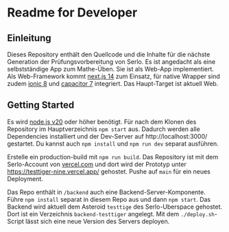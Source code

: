 # Readme for Developer

## Einleitung

Dieses Repository enthält den Quellcode und die Inhalte für die nächste Generation der Prüfungsvorbereitung von Serlo. Es ist angedacht als eine selbstständige App zum Mathe-Üben. Sie ist als Web-App implementiert. Als Web-Framework kommt [next.js 14](https://nextjs.org/) zum Einsatz, für native Wrapper sind zudem [ionic 8](https://ionicframework.com/) und [capacitor 7](https://capacitorjs.com/docs) integriert. Das Haupt-Target ist aktuell Web.

## Getting Started

Es wird [node.js v20](https://nodejs.org/en) oder höher benötigt. Für nach dem Klonen des Repository im Hauptverzeichnis `npm start` aus. Dadurch werden alle Dependencies installiert und der Dev-Server auf http://localhost:3000/ gestartet. Du kannst auch `npm install` und `npm run dev` separat ausführen.

Erstelle ein production-build mit `npm run build`. Das Repository ist mit dem Serlo-Account von [vercel.com](https://vercel.com) und dort wird der Prototyp unter https://testtiger-nine.vercel.app/ gehostet. Pushe auf `main` für ein neues Deployment.

Das Repo enthält in `/backend` auch eine Backend-Server-Komponente. Führe `npm install` separat in diesem Repo aus und dann `npm start`. Das Backend wird aktuell dem Asteroid `testtige` des Serlo-Uberspace gehostet. Dort ist ein Verzeichnis `backend-testtiger` angelegt. Mit dem `./deploy.sh`-Script lässt sich eine neue Version des Servers deployen.

## 

